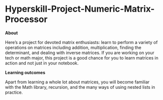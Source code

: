 # Hyperskill-Project-Numeric-Matrix-Processor

**About**

Here’s a project for devoted matrix enthusiasts: learn to perform a variety of operations on matrices including addition, multiplication, finding the determinant, and dealing with inverse matrices. If you are working on your tech or math major, this project is a good chance for you to learn matrices in action and not just in your notebook.

**Learning outcomes**

Apart from learning a whole lot about matrices, you will become familiar with the Math library, recursion, and the many ways of using nested lists in practice.

